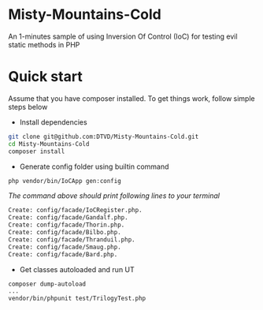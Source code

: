 Misty-Mountains-Cold
====================

An 1-minutes sample of using Inversion Of Control (IoC) for testing evil static methods in PHP 

Quick start
====================
Assume that you have composer installed. To get things work, follow simple steps below

* Install dependencies
```bash
git clone git@github.com:DTVD/Misty-Mountains-Cold.git 
cd Misty-Mountains-Cold
composer install
```
* Generate config folder using builtin command
```bash
php vendor/bin/IoCApp gen:config
```
_The command above should print following lines to your terminal_
```bash
Create: config/facade/IoCRegister.php.
Create: config/facade/Gandalf.php.
Create: config/facade/Thorin.php.
Create: config/facade/Bilbo.php.
Create: config/facade/Thranduil.php.
Create: config/facade/Smaug.php.
Create: config/facade/Bard.php.
```

* Get classes autoloaded and run UT
```bash
composer dump-autoload
...
vendor/bin/phpunit test/TrilogyTest.php
```
